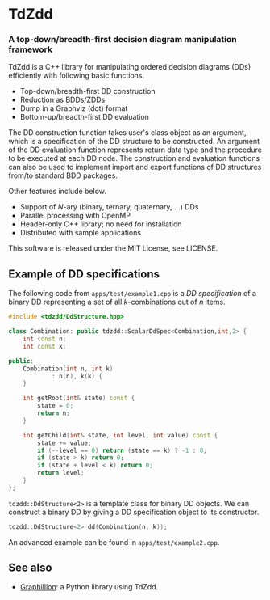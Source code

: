 TdZdd
===========================================================================

### A top-down/breadth-first decision diagram manipulation framework

TdZdd is a C++ library for manipulating ordered decision diagrams (DDs)
efficiently with following basic functions.

* Top-down/breadth-first DD construction
* Reduction as BDDs/ZDDs
* Dump in a Graphviz (dot) format
* Bottom-up/breadth-first DD evaluation

The DD construction function takes user's class object as an argument,
which is a specification of the DD structure to be constructed.
An argument of the DD evaluation function represents return data type and
the procedure to be executed at each DD node.
The construction and evaluation functions can also be used to implement
import and export functions of DD structures from/to standard BDD packages.

Other features include below.

* Support of *N*-ary (binary, ternary, quaternary, ...) DDs
* Parallel processing with OpenMP
* Header-only C++ library; no need for installation
* Distributed with sample applications

This software is released under the MIT License, see LICENSE.

Example of DD specifications
---------------------------------------------------------------------------

The following code from `apps/test/example1.cpp` is a *DD specification* of
a binary DD representing a set of all *k*-combinations out of *n* items.

```C++
#include <tdzdd/DdStructure.hpp>

class Combination: public tdzdd::ScalarDdSpec<Combination,int,2> {
    int const n;
    int const k;

public:
    Combination(int n, int k)
            : n(n), k(k) {
    }

    int getRoot(int& state) const {
        state = 0;
        return n;
    }

    int getChild(int& state, int level, int value) const {
        state += value;
        if (--level == 0) return (state == k) ? -1 : 0;
        if (state > k) return 0;
        if (state + level < k) return 0;
        return level;
    }
};
```

`tdzdd::DdStructure<2>` is a template class for binary DD objects.
We can construct a binary DD by giving a DD specification object
to its constructor.

```C++
tdzdd::DdStructure<2> dd(Combination(n, k));
```

An advanced example can be found in `apps/test/example2.cpp`.

See also
---------------------------------------------------------------------------

* [Graphillion](http://graphillion.org): a Python library using TdZdd.
